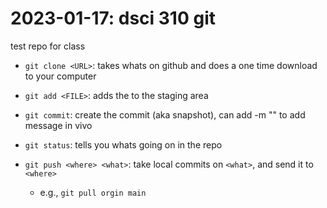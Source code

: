 # 2023-01-17: dsci 310 git

test repo for class

- `git clone <URL>`: takes whats on github and does a one time download to your computer
- `git add <FILE>`: adds the <FILE> to the staging area
- `git commit`: create the commit (aka snapshot), can add -m "" to add message in vivo

- `git status`: tells you whats going on in the repo

- `git push <where> <what>`: take local commits on `<what>`, and send it to `<where>`
    - e.g., `git pull orgin main`

